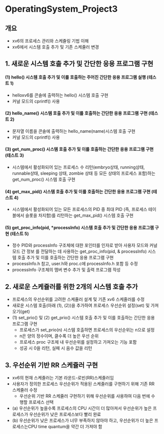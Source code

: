 # OperatingSystem_Project3
## 개요
- xv6의 프로세스 관리와 스케쥴링 기법 이해
- xv6에서 시스템 호출 추가 및 기존 스케쥴러 변경
## 1. 새로운 시스템 호출 추가 및 간단한 응용 프로그램 구현
#### (1) hello() 시스템 호출 추가 및 이를 호출하는 주어진 간단한 응용 프로그램 실행 (테스트 1)
- helloxv6를 콘솔에 출력하는 hello() 시스템 호출 구현
- 커널 모드의 cprintf() 사용
#### (2) hello_name() 시스템 호출 추가 및 이를 호출하는 간단한 응용 프로그램 구현 (테스트 2)
- 문자열 이름을 콘솔에 출력하는 hello_name(name)시스템 호출 구현
- 커널 모드의 cprintf() 사용
#### (3) get_num_proc() 시스템 호출 추가 및 이를 호출하는 간단한 응용 프로그램 구현 (테스트 3)
- 시스템에서 활성화되어 있는 프로세스 수 리턴(embryo상태, running상태, runnable상태, sleeping
상태, zombie 상태 등 모든 상태의 프로세스 포함)하는 get_num_proc() 시스템 호출 구현
#### (4) get_max_pid() 시스템 호출 추가 및 이를 호출하는 간단한 응용 프로그램 구현 (테스트 4)
- 시스템에서 활성화되어 있는 모든 프로세스의 PID 중 최대 PID (즉, 프로세스 테이블에서 슬롯을
차지함)를 리턴하는 get_max_pid() 시스템 호출 구현
#### (5) get_proc_info(pid, *processInfo) 시스템 호출 추가 및 간단한 응용 프로그램 구현 (테스트 5)
- 정수 PID와 processInfo 구조체에 대한 포인터를 인자로 받아 사용자 모드와 커널 모드 간 정보
를 전달하는 데 사용하는 get_proc_info(pid, & processInfo) 시스템 호출 추가 및 이를 호출하는
간단한 응용 프로그램 구현
- processInfo.h 참고, user.h와 proc.c에 processInfo.h 포함 등 수정
- processInfo 구조체의 맴버 변수 추가 및 출력 프로그램 작성

## 2. 새로운 스케쥴러를 위한 2개의 시스템 호출 추가
- 프로세스의 우선순위를 고려한 스케쥴러 설계 및 기존 xv6 스케줄러를 수정
- 새로운 시스템 호출(아래 (1), (2))을 추가하여 프로세스 우선순위 설정(set) 및 가져오기(get)
- (1) set_prio() 및 (2) get_prio() 시스템 호출 추가 및 이를 호출하는 간단한 응용 프로그램 구현
  - 프로세스가 set_prio(n) 시스템 호출하면 프로세스의 우선순위는 n으로 설정
  - n은 양의 정수이며, 클수록 더 높은 우선 순위
  - 프로세스 proc 구조체 내 우선순위를 설정하고 가져오는 기능 포함
  - 성공 시 0을 리턴, 실패 시 음수 값을 리턴
  
## 3. 우선순위 기반 RR 스케쥴러 구현
- xv6의 현재 스케줄러는 기본 라운드-로빈(RR)스케줄러임
- 사용자가 정의한 프로세스 우선순위가 적용된 스케줄러를 구현하기 위해 기존 RR 스케쥴러 수정
  - 우선순위 기반 RR 스케쥴러 구현하기 위해 우선순위를 사용하여 다음 번에 수행할 프로세스 선택
- (a) 우선순위가 높을수록 프로세스의 CPU 시간이 더 많아져서 우선순위가 높은 프로세스가 우선순위가 낮은 프로세스보다 빨리 완료
- (b) 우선순위가 낮은 프로세스가 너무 부족하지 않아야 하고, 우선순위가 더 높은 프로세스는CPU time quantum을 약간 더 가져야 함
